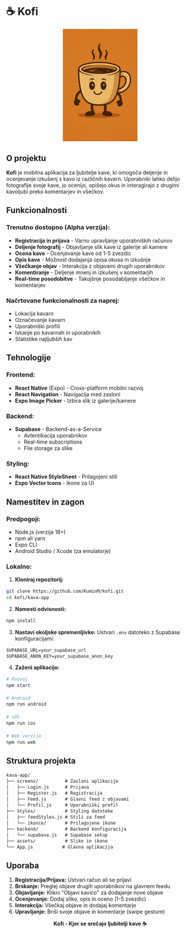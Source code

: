 # ☕️ Kofi

<div align="center">
  <img src="./kava-app/assets/KavniJunak.png" alt="Kofi Logo" width="200"/>
</div>

## O projektu

**Kofi** je mobilna aplikacija za ljubitelje kave, ki omogoča deljenje in ocenjevanje izkušenj s kavo iz različnih kavarn. Uporabniki lahko delijo fotografije svoje kave, jo ocenijo, opišejo okus in interagirajo z drugimi kavoljubi preko komentarjev in všečkov.

## Funkcionalnosti

### Trenutno dostopno (Alpha verzija):
- **Registracija in prijava** - Varno upravljanje uporabniških računov
- **Deljenje fotografij** - Objavljanje slik kave iz galerije ali kamere
- **Ocena kave** - Ocenjevanje kave od 1-5 zvezdic
- **Opis kave** - Možnost dodajanja opisa okusa in izkušnje
- **Všečkanje objav** - Interakcija z objavami drugih uporabnikov
- **Komentiranje** - Deljenje mnenj in izkušenj v komentarjih
- **Real-time posodobitve** - Takojšnje posodabljanje všečkov in komentarjev

### Načrtovane funkcionalnosti za naprej:
- Lokacija kavarn
- Označevanje kavarn
- Uporabniški profili
- Iskanje po kavarnah in uporabnikih
- Statistike najljubših kav

## Tehnologije

### Frontend:
- **React Native** (Expo) - Cross-platform mobilni razvoj
- **React Navigation** - Navigacija med zasloni
- **Expo Image Picker** - Izbira slik iz galerije/kamere

### Backend:
- **Supabase** - Backend-as-a-Service
  - Avtentikacija uporabnikov
  - Real-time subscriptions
  - File storage za slike

### Styling:
- **React Native StyleSheet** - Prilagojeni stili
- **Expo Vector Icons** - Ikone za UI

## Namestitev in zagon

### Predpogoji:
- Node.js (verzija 18+)
- npm ali yarn
- Expo CLI
- Android Studio / Xcode (za emulatorje)

### Lokalno:

1. **Kloniraj repozitorij:**
```bash
git clone https://github.com/KuminM/kofi.git
cd kofi/kava-app
```

2. **Namesti odvisnosti:**
```bash
npm install
```

3. **Nastavi okoljske spremenljivke:**
Ustvari `.env` datoteko z Supabase konfiguracijami:
```env
SUPABASE_URL=your_supabase_url
SUPABASE_ANON_KEY=your_supabase_anon_key
```

4. **Zaženi aplikacijo:**
```bash
# Razvoj
npm start

# Android
npm run android

# iOS
npm run ios

# Web verzija
npm run web
```

## Struktura projekta

```
kava-app/
├── screens/          # Zasloni aplikacije
│   ├── Login.js      # Prijava
│   ├── Register.js   # Registracija
│   ├── Feed.js       # Glavni feed z objavami
│   └── Profil.js     # Uporabniški profil
├── Styles/           # Styling datoteke
│   ├── feedStyles.js # Stili za feed
│   └── ikonce/       # Prilagojene ikone
├── backend/          # Backend konfiguracija
│   └── supabase.js   # Supabase setup
├── assets/           # Slike in ikone
└── App.js           # Glavna aplikacija
```

## Uporaba

1. **Registracija/Prijava:** Ustvari račun ali se prijavi
2. **Brskanje:** Preglej objave drugih uporabnikov na glavnem feedu
3. **Objavljanje:** Klikni "Objavi kavico" za dodajanje nove objave
4. **Ocenjevanje:** Dodaj sliko, opis in oceno (1-5 zvezdic)
5. **Interakcija:** Všečkaj objave in dodajaj komentarje
6. **Upravljanje:** Briši svoje objave in komentarje (swipe gesture)

<div align="center">
  <strong>Kofi - Kjer se srečajo ljubitelji kave ☕️</strong>
</div>
